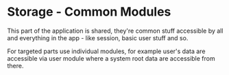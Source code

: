 # Storage - Common Modules

This part of the application is shared, they're common stuff accessible by all and everything in the app - like session, basic user stuff and so.

For targeted parts use individual modules, for example user's data are accessible via user module where a system root data are accessible from there.
